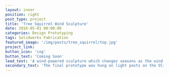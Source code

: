 ```yaml
---
layout: inner
position: right
post_type: project
title: 'Tree Squirrel Wind Sculpture'
date: 2016-05-01 00:00:00
categories: Design Prototyping
tags: Solidworks Fabrication
featured_image: '/img/posts/tree_squirrel/top.jpg'
project_link:
button_icon: 'cog'
button_text: 'Coming Soon'
lead_text: 'A wind-powered sculpture which changes seasons as the wind pushes the leaves around.'
secondary_text: 'The final prototype was hung on light posts on the Olin campus and displayed to the public.'
---
```

